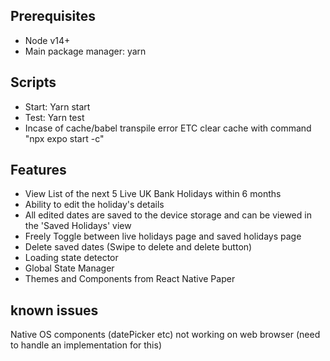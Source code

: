 ## Prerequisites
- Node v14+
- Main package manager: yarn

## Scripts
- Start: Yarn start
- Test: Yarn test
- Incase of cache/babel transpile error ETC clear cache with command "npx expo start -c"

## Features
- View List of the next 5 Live UK Bank Holidays within 6 months
- Ability to edit the holiday's details 
- All edited dates are saved to the device storage and can be viewed in the 'Saved Holidays' view
- Freely Toggle between live holidays page and saved holidays page
- Delete saved dates (Swipe to delete and delete button)
- Loading state detector
- Global State Manager
- Themes and Components from React Native Paper

## known issues
Native OS components (datePicker etc) not working on web browser (need to handle an implementation for this) 